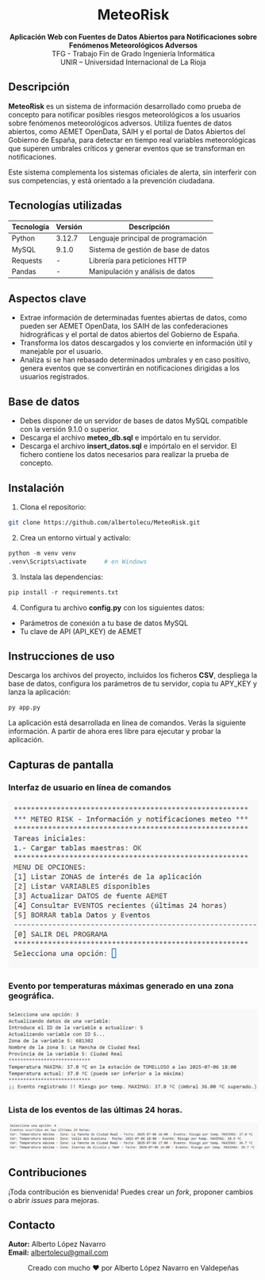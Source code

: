 <h1 align="center">
    <br>
    MeteoRisk
    <br>
</h1>

<p align="center">
<b>Aplicación Web con Fuentes de Datos Abiertos para Notificaciones sobre Fenómenos Meteorológicos Adversos</b><br/>
TFG - Trabajo Fin de Grado Ingeniería Informática <br/>
UNIR – Universidad Internacional de La Rioja  
</p>


## Descripción
**MeteoRisk** es un sistema de información desarrollado como prueba de concepto para notificar posibles riesgos meteorológicos a los usuarios sobre fenómenos meteorológicos adversos. Utiliza fuentes de datos abiertos, como AEMET OpenData, SAIH y el portal de Datos Abiertos del Gobierno de España, para detectar en tiempo real variables meteorológicas que superen umbrales críticos y generar eventos que se transforman en notificaciones.

Este sistema complementa los sistemas oficiales de alerta, sin interferir con sus competencias, y está orientado a la prevención ciudadana.
## Tecnologías utilizadas
| Tecnología | Versión | Descripción |
|------------|---------|-------------|
| Python     | 3.12.7  | Lenguaje principal de programación |
| MySQL      | 9.1.0   | Sistema de gestión de base de datos |
| Requests   | -       | Librería para peticiones HTTP |
| Pandas     | -       | Manipulación y análisis de datos |

## Aspectos clave
* Extrae información de determinadas fuentes abiertas de datos, como pueden ser AEMET OpenData, los SAIH de las confederaciones hidrográficas y el portal de datos abiertos del Gobierno de España.
* Transforma los datos descargados y los convierte en información útil y manejable por el usuario.
* Analiza si se han rebasado determinados umbrales y en caso positivo, genera eventos que se convertirán en notificaciones dirigidas a los usuarios registrados.
## Base de datos
* Debes disponer de un servidor de bases de datos MySQL compatible con la versión 9.1.0 o superior.
* Descarga el archivo **meteo_db.sql** e impórtalo en tu servidor.
* Descarga el archivo **insert_datos.sql** e impórtalo en el servidor. El fichero contiene los datos necesarios para realizar la prueba de concepto.
## Instalación 
1. Clona el repositorio:
```bash
git clone https://github.com/albertolecu/MeteoRisk.git
```
2. Crea un entorno virtual y actívalo:
```python
python -m venv venv
.venv\Scripts\activate     # en Windows
```
3. Instala las dependencias:
```python
pip install -r requirements.txt
```
4. Configura tu archivo **config.py** con los siguientes datos:
* Parámetros de conexión a tu base de datos MySQL
* Tu clave de API (API_KEY) de AEMET 
## Instrucciones de uso
Descarga los archivos del proyecto, incluidos los ficheros **CSV**, despliega la base de datos, configura los parámetros de tu servidor, copia tu APY_KEY y lanza la aplicación:
```python
py app.py
```
La aplicación está desarrollada en línea de comandos. Verás la siguiente información. A partir de ahora eres libre para ejecutar y probar la aplicación.
## Capturas de pantalla
### Interfaz de usuario en línea de comandos
![Screenshot 1](/img/imagen1.png)
### Evento por temperaturas máximas generado en una zona geográfica.
![Screenshot 2](/img/imagen2.png)
### Lista de los eventos de las últimas 24 horas.
![Screenshot 3](/img/imagen3.png)
## Contribuciones

¡Toda contribución es bienvenida! Puedes crear un *fork*, proponer cambios o abrir *issues* para mejoras.

## Contacto
**Autor:** Alberto López Navarro  
**Email:** albertolecu@gmail.com
<p align="center">
 Creado con mucho ❤️ por Alberto López Navarro en Valdepeñas
</p>
